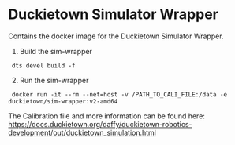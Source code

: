 # Duckietown Simulator Wrapper

Contains the docker image for the Duckietown Simulator Wrapper.

1) Build the sim-wrapper 
```shell script
 dts devel build -f
```

2) Run the sim-wrapper 
```shell script
 docker run -it --rm --net=host -v /PATH_TO_CALI_FILE:/data -e duckietown/sim-wrapper:v2-amd64
```

The Calibration file and more information can be found here: https://docs.duckietown.org/daffy/duckietown-robotics-development/out/duckietown_simulation.html
